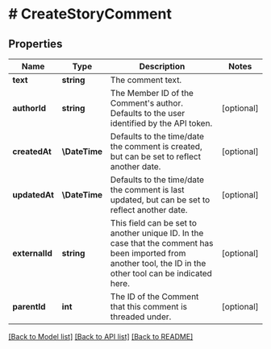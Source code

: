 # # CreateStoryComment

## Properties

Name | Type | Description | Notes
------------ | ------------- | ------------- | -------------
**text** | **string** | The comment text. |
**authorId** | **string** | The Member ID of the Comment&#39;s author. Defaults to the user identified by the API token. | [optional]
**createdAt** | **\DateTime** | Defaults to the time/date the comment is created, but can be set to reflect another date. | [optional]
**updatedAt** | **\DateTime** | Defaults to the time/date the comment is last updated, but can be set to reflect another date. | [optional]
**externalId** | **string** | This field can be set to another unique ID. In the case that the comment has been imported from another tool, the ID in the other tool can be indicated here. | [optional]
**parentId** | **int** | The ID of the Comment that this comment is threaded under. | [optional]

[[Back to Model list]](../../README.md#models) [[Back to API list]](../../README.md#endpoints) [[Back to README]](../../README.md)

